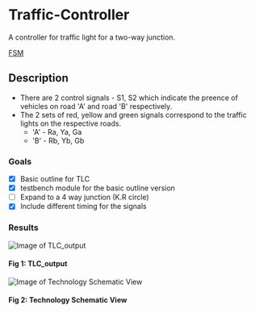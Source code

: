 # Traffic-Controller
A controller for traffic light for a two-way junction. 

[FSM](https://raw.githubusercontent.com/SunkeerthM/Traffic-Controller/master/images/IMG_20200812_193726-01.jpeg)

## Description
* There are 2 control signals - S1, S2 which indicate the preence of vehicles on road 'A' and road 'B' respectively.
* The 2 sets of red, yellow and green signals correspond to the traffic lights on the respective roads.
    * 'A' - Ra, Ya, Ga
    * 'B' - Rb, Yb, Gb

### Goals
- [x] Basic outline for  TLC
- [x] testbench module for the basic outline version
- [ ] Expand to a 4 way junction (K.R circle)
- [x] Include different timing for the signals

### Results

![Image of TLC_output](https://raw.githubusercontent.com/SunkeerthM/Traffic-Light-Controller/master/images/TLC_output.png)
#### Fig 1: TLC_output


![Image of  Technology Schematic View](https://raw.githubusercontent.com/SunkeerthM/Traffic-Light-Controller/master/images/Technology%20Schematic%20View.png)
#### Fig 2: Technology Schematic View
